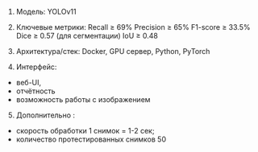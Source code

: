 1. Модель:
YOLOv11

2. Ключевые метрики:
Recall ≥ 69%
Precision ≥ 65%
F1-score ≥ 33.5%
Dice ≥ 0.57 (для сегментации)
IoU ≥ 0.48

3. Архитектура/стек:
Docker, GPU сервер, Python, PyTorch

4. Интерфейс:
- веб-UI,
- отчётность
- возможность работы с изображением

5. Дополнительно :
- скорость обработки 1 снимок = 1-2 сек;
- количество протестированных снимков 50
